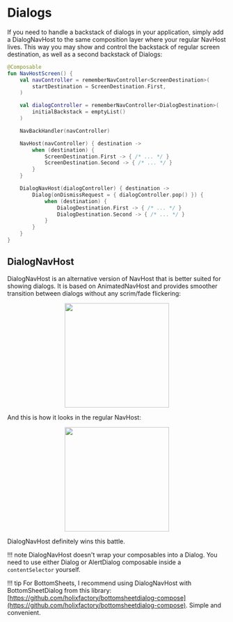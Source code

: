 # Dialogs

If you need to handle a backstack of dialogs in your application, simply add a DialogNavHost to the same composition layer where your regular NavHost lives. This way you may show and control the backstack of regular screen destination, as well as a second backstack of Dialogs:

```kotlin
@Composable
fun NavHostScreen() {
    val navController = rememberNavController<ScreenDestination>(
        startDestination = ScreenDestination.First,
    )

    val dialogController = rememberNavController<DialogDestination>(
        initialBackstack = emptyList()
    )

    NavBackHandler(navController)

    NavHost(navController) { destination ->
        when (destination) {
            ScreenDestination.First -> { /* ... */ }
            ScreenDestination.Second -> { /* ... */ }
        }
    }

    DialogNavHost(dialogController) { destination ->
        Dialog(onDismissRequest = { dialogController.pop() }) {
            when (destination) {
                DialogDestination.First -> { /* ... */ }
                DialogDestination.Second -> { /* ... */ }
            }
        }
    }
}
```

## DialogNavHost
DialogNavHost is an alternative version of NavHost that is better suited for showing dialogs. It is based on AnimatedNavHost and provides smoother transition between dialogs without any scrim/fade flickering:

<p align="center">
    <img width="240" src="https://user-images.githubusercontent.com/5606565/152329122-b1631692-8b38-4397-a81a-dad5bbfa85e7.gif" />
</p>

And this is how it looks in the regular NavHost:

<p align="center">
    <img width="240" src="https://user-images.githubusercontent.com/5606565/155152679-d8e8ee0a-85a8-4254-8091-b7b18ba83707.gif" />
</p>

DialogNavHost definitely wins this battle.

!!! note
    DialogNavHost doesn't wrap your composables into a Dialog. You need to use either Dialog or AlertDialog composable inside a `contentSelector` yourself.

!!! tip
    For BottomSheets, I recommend using DialogNavHost with BottomSheetDialog from this library: [https://github.com/holixfactory/bottomsheetdialog-compose](https://github.com/holixfactory/bottomsheetdialog-compose). Simple and convenient.